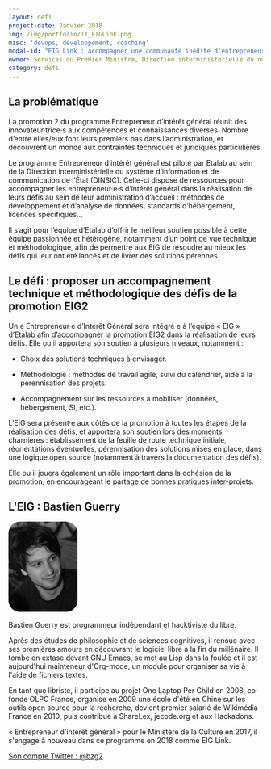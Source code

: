 ```yaml
---
layout: defi
project-date: Janvier 2018
img: /img/portfolio/11_EIGLink.png
misc: 'devops, développement, coaching'
modal-id: "EIG Link : accompagner une communauté inédite d'entrepreneur·e·s au sein de l'État"
owner: Services du Premier Ministre, Direction interministérielle du numérique et du système d'information et de communication de l'État, Etalab
category: defi
---
```

## La problématique

La promotion 2 du programme Entrepreneur d’intérêt général réunit des
innovateur·trice·s aux compétences et connaissances diverses. Nombre
d’entre elles/eux font leurs premiers pas dans l’administration, et
découvrent un monde aux contraintes techniques et juridiques
particulières.

Le programme Entrepreneur d’intérêt général est piloté par Etalab au
sein de la Direction interministérielle du système d’information et de
communication de l’État (DINSIC). Celle-ci dispose de ressources pour
accompagner les entrepreneur·e·s d’intérêt général dans la réalisation
de leurs défis au sein de leur administration d’accueil : méthodes de
développement et d’analyse de données, standards d’hébergement,
licences spécifiques…

Il s’agit pour l’équipe d’Etalab d’offrir le meilleur soutien possible
à cette équipe passionnée et hétérogène, notamment d’un point de vue
technique et méthodologique, afin de permettre aux EIG de résoudre au
mieux les défis qui leur ont été lancés et de livrer des solutions
pérennes.

## Le défi : proposer un accompagnement technique et méthodologique des défis de la promotion EIG2

Un·e Entrepreneur·e d’Intérêt Général sera intégré·e à l’équipe
« EIG » d’Etalab afin d’accompagner la promotion EIG2 dans la
réalisation de leurs défis. Elle ou il apportera son soutien à
plusieurs niveaux, notamment :

* Choix des solutions techniques à envisager.

* Méthodologie : méthodes de travail agile, suivi du calendrier, aide
  à la pérennisation des projets.

* Accompagnement sur les ressources à mobiliser (données, hébergement,
  SI, etc.).

L’EIG sera présent·e aux côtés de la promotion à toutes les étapes de
la réalisation des défis, et apportera son soutien lors des moments
charnières : établissement de la feuille de route technique initiale,
réorientations éventuelles, pérennisation des solutions mises en
place, dans une logique open source (notamment à travers la
documentation des défis).

Elle ou il jouera également un rôle important dans la cohésion de la
promotion, en encourageant le partage de bonnes pratiques
inter-projets.

## L'EIG : Bastien Guerry

![Photo de Bastien Guerry](/img/portfolio/BastienGuerry.png)

Bastien Guerry est programmeur indépendant et hacktiviste du libre.

Après des études de philosophie et de sciences cognitives, il renoue
avec ses premières amours en découvrant le logiciel libre à la fin du
millénaire.  Il tombe en extase devant GNU Emacs, se met au Lisp dans
la foulée et il est aujourd'hui mainteneur d'Org-mode, un module pour
organiser sa vie à l'aide de fichiers textes.

En tant que libriste, il participe au projet One Laptop Per Child en
2008, co-fonde OLPC France, organise en 2009 une école d'été en Chine
sur les outils open source pour la recherche, devient premier salarié
de Wikimédia France en 2010, puis contribue à ShareLex, jecode.org et
aux Hackadons.

« Entrepreneur d'intérêt général » pour le Ministère de la Culture en
2017, il s'engage à nouveau dans ce programme en 2018 comme EIG Link.

[Son compte Twitter : @bzg2](https://www.twitter.com/bzg2)
